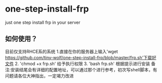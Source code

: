 # one-step-install-frp
just one step install frp in your server
## 如何使用？
目前仅支持RHCE系的系统
1.直接在你的服务器上输入'wget https://github.com/tiny-wolf/one-step-install-frp/blob/master/frp.sh'下载好文件
2. 'chmod +x frp.sh' 给予执行权限
3. 'bash frp.sh' 根据提示进行安装
备注:安装结尾会有详细的配置地址，可以通过那个进行参考，初次写shell脚本，有问题请各位大神指出，一定竭力改进
